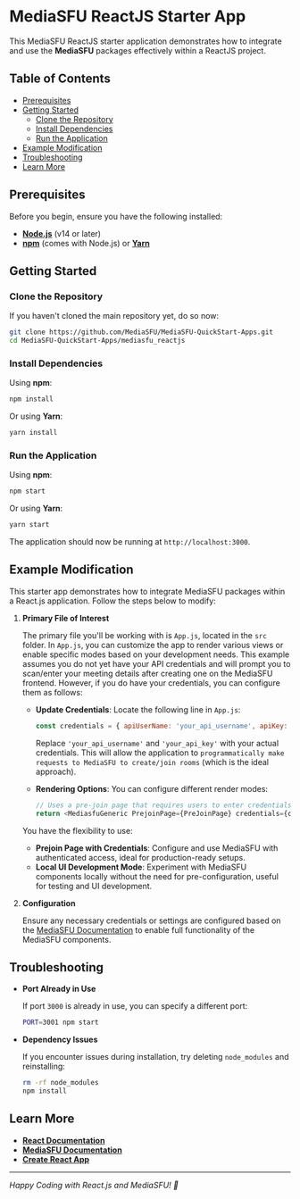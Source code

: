 # MediaSFU ReactJS Starter App

This MediaSFU ReactJS starter application demonstrates how to integrate and use the **MediaSFU** packages effectively within a ReactJS project.

## Table of Contents

- [Prerequisites](#prerequisites)
- [Getting Started](#getting-started)
  - [Clone the Repository](#clone-the-repository)
  - [Install Dependencies](#install-dependencies)
  - [Run the Application](#run-the-application)
- [Example Modification](#example-modification)
- [Troubleshooting](#troubleshooting)
- [Learn More](#learn-more)

## Prerequisites

Before you begin, ensure you have the following installed:

- **[Node.js](https://nodejs.org/)** (v14 or later)
- **[npm](https://www.npmjs.com/)** (comes with Node.js) or **[Yarn](https://yarnpkg.com/)**

## Getting Started

### Clone the Repository

If you haven't cloned the main repository yet, do so now:

```bash
git clone https://github.com/MediaSFU/MediaSFU-QuickStart-Apps.git
cd MediaSFU-QuickStart-Apps/mediasfu_reactjs
```

### Install Dependencies

Using **npm**:

```bash
npm install
```

Or using **Yarn**:

```bash
yarn install
```

### Run the Application

Using **npm**:

```bash
npm start
```

Or using **Yarn**:

```bash
yarn start
```

The application should now be running at `http://localhost:3000`.

## Example Modification

This starter app demonstrates how to integrate MediaSFU packages within a React.js application. Follow the steps below to modify:

1. **Primary File of Interest**

   The primary file you'll be working with is `App.js`, located in the `src` folder. In `App.js`, you can customize the app to render various views or enable specific modes based on your development needs. This example assumes you do not yet have your API credentials and will prompt you to scan/enter your meeting details after creating one on the MediaSFU frontend. However, if you do have your credentials, you can configure them as follows:

   - **Update Credentials**: Locate the following line in `App.js`:
     ```javascript
     const credentials = { apiUserName: 'your_api_username', apiKey: 'your_api_key' };
     ```
     Replace `'your_api_username'` and `'your_api_key'` with your actual credentials. This will allow the application to `programmatically make requests to MediaSFU to create/join rooms` (which is the ideal approach).

   - **Rendering Options**: You can configure different render modes:
     ```javascript
     // Uses a pre-join page that requires users to enter credentials
     return <MediasfuGeneric PrejoinPage={PreJoinPage} credentials={credentials} />;
     ```
   
   You have the flexibility to use:
   
   - **Prejoin Page with Credentials**: Configure and use MediaSFU with authenticated access, ideal for production-ready setups.
   - **Local UI Development Mode**: Experiment with MediaSFU components locally without the need for pre-configuration, useful for testing and UI development.

2. **Configuration**

   Ensure any necessary credentials or settings are configured based on the [MediaSFU Documentation](https://github.com/MediaSFU/MediaSFU-ReactJS) to enable full functionality of the MediaSFU components.


## Troubleshooting

- **Port Already in Use**

  If port `3000` is already in use, you can specify a different port:

  ```bash
  PORT=3001 npm start
  ```

- **Dependency Issues**

  If you encounter issues during installation, try deleting `node_modules` and reinstalling:

  ```bash
  rm -rf node_modules
  npm install
  ```

## Learn More

- **[React Documentation](https://reactjs.org/)**
- **[MediaSFU Documentation](https://www.mediasfu.com/documentation/)**
- **[Create React App](https://create-react-app.dev/)**

---

*Happy Coding with React.js and MediaSFU! 🎉*